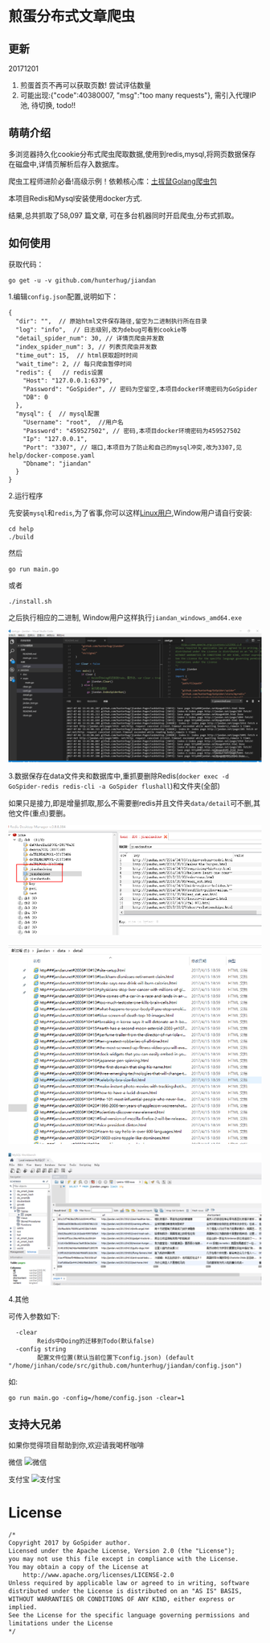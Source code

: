 # 煎蛋分布式文章爬虫

## 更新

20171201

1. 煎蛋首页不再可以获取页数! 尝试评估数量
2. 可能出现:{"code":40380007, "msg":"too many requests"}, 需引入代理IP池, 待切换, todo!!

## 萌萌介绍

多浏览器持久化cookie分布式爬虫爬取数据,使用到redis,mysql,将网页数据保存在磁盘中,详情页解析后存入数据库。

爬虫工程师进阶必备!高级示例！依赖核心库：[土拔鼠Golang爬虫包](https://github.com/hunterhug/GoSpider)

本项目Redis和Mysql安装使用docker方式.

结果,总共抓取了58,097 篇文章, 可在多台机器同时开启爬虫,分布式抓取。

## 如何使用

获取代码：

```
go get -u -v github.com/hunterhug/jiandan
```

1.编辑`config.json`配置,说明如下：

```
{
  "dir": "",  // 原始html文件保存路径,留空为二进制执行所在目录
  "log": "info",  // 日志级别,改为debug可看到cookie等
  "detail_spider_num": 30, // 详情页爬虫并发数
  "index_spider_num": 3, // 列表页爬虫并发数
  "time_out": 15,  // html获取超时时间
  "wait_time": 2, // 每只爬虫暂停时间
  "redis": {   // redis设置
    "Host": "127.0.0.1:6379",
    "Password": "GoSpider", // 密码为空留空,本项目docker环境密码为GoSpider
    "DB": 0
  },
  "mysql": {  // mysql配置
    "Username": "root",  //用户名
    "Password": "459527502", // 密码,本项目docker环境密码为459527502
    "Ip": "127.0.0.1",
    "Port": "3307", // 端口,本项目为了防止和自己的mysql冲突,改为3307,见help/docker-compose.yaml
    "Dbname": "jiandan"
  }
}

```

2.运行程序

先安装`mysql`和`redis`,为了省事,你可以这样[Linux用户](help/README.md),Window用户请自行安装:

```
cd help
./build
```

然后

```
go run main.go
```

或者

```
./install.sh 
```

之后执行相应的二进制, Window用户这样执行`jiandan_windows_amd64.exe`

![](doc/jiandan/xx.png)

3.数据保存在data文件夹和数据库中,重抓要删除Redis(`docker exec -d GoSpider-redis redis-cli -a GoSpider flushall`)和文件夹(全部)

如果只是接力,即是增量抓取,那么不需要删redis并且文件夹`data/detail`可不删,其他文件(重点)要删。

![](doc/jiandan/redis.png)

![](doc/jiandan/file.png)

![](doc/jiandan/mysql.png)

4.其他

可传入参数如下:
```
  -clear
        Reids中Doing的迁移到Todo(默认false)
  -config string
        配置文件位置(默认当前位置下config.json) (default "/home/jinhan/code/src/github.com/hunterhug/jiandan/config.json")

```

如:

```
go run main.go -config=/home/config.json -clear=1
```

## 支持大兄弟

如果你觉得项目帮助到你,欢迎请我喝杯咖啡

微信
![微信](https://raw.githubusercontent.com/hunterhug/hunterhug.github.io/master/static/jpg/wei.png)

支付宝
![支付宝](https://raw.githubusercontent.com/hunterhug/hunterhug.github.io/master/static/jpg/ali.png)


# License

```
/*
Copyright 2017 by GoSpider author.
Licensed under the Apache License, Version 2.0 (the "License");
you may not use this file except in compliance with the License.
You may obtain a copy of the License at
    http://www.apache.org/licenses/LICENSE-2.0
Unless required by applicable law or agreed to in writing, software
distributed under the License is distributed on an "AS IS" BASIS,
WITHOUT WARRANTIES OR CONDITIONS OF ANY KIND, either express or implied.
See the License for the specific language governing permissions and
limitations under the License
*/
```
